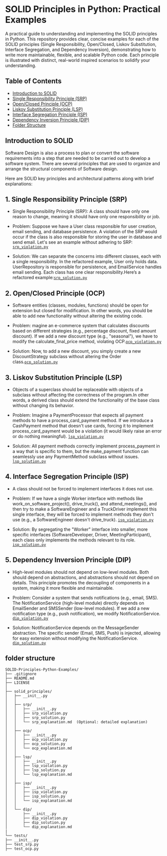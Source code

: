 # SOLID Principles in Python: Practical Examples

A practical guide to understanding and implementing the SOLID principles in Python. This repository provides clear, concise examples for each of the SOLID principles (Single Responsibility, Open/Closed, Liskov Substitution, Interface Segregation, and Dependency Inversion), demonstrating how to write more maintainable, flexible, and scalable Python code. Each principle is illustrated with distinct, real-world inspired scenarios to solidify your understanding.
## Table of Contents

- [Introduction to SOLID](#introduction-to-solid)
- [Single Responsibility Principle (SRP)](#1-single-responsibility-principle-srp)
- [Open/Closed Principle (OCP)](#2-openclosed-principle-ocp)
- [Liskov Substitution Principle (LSP)](#3-liskov-substitution-principle-lsp)
- [Interface Segregation Principle (ISP)](#4-interface-segregation-principle-isp)
- [Dependency Inversion Principle (DIP)](#5-dependency-inversion-principle-dip)
- [Folder Structure](#folder-structure)
## Introduction to SOLID

Software Design is also a process to plan or convert the software requirements into a step that are needed to be carried out to develop a software system. There are several principles that are used to organize and arrange the structural components of Software design.

Here are SOLID key principles and architectural patterns along with brief explanations:

## 1. Single Responsibility Principle (SRP)

- Single Responsibility Principle (SRP): A class should have only one reason to change, meaning it should have only one responsibility or job.

- Problem: Suppose we have a User class responsible for user creation, email sending, and database persistence. A violation of the SRP would occur if the class is also responsible for storing the user in database and send email. Let's see an example without adhering to SRP: [`srp_violation.py`](https://github.com/manas-shinde/SOLID-Principles-Python/blob/main/solid_principles/srp/srp_violation.py)

- Solution: We can separate the concerns into different classes, each with a single responsibility. In the refactored example, User only holds data. UserRepository is responsible for persistence, and EmailService handles email sending. Each class has one clear responsibility.Here’s a refactored example:[`srp_solution.py`](https://github.com/manas-shinde/SOLID-Principles-Python/blob/main/solid_principles/srp/srp_solution.py)

## 2. Open/Closed Principle (OCP)

- Software entities (classes, modules, functions) should be open for extension but closed for modification. In other words, you should be able to add new functionality without altering the existing code.

- Problem: magine an e-commerce system that calculates discounts based on different strategies (e.g., percentage discount, fixed amount discount). If we add a new discount type (e.g., "seasonal"), we have to modify the calculate_final_price method, violating OCP.[`ocp_violation.py`](https://github.com/manas-shinde/SOLID-Principles-Python/blob/main/solid_principles/ocp/ocp_violation.py)

- Solution: Now, to add a new discount, you simply create a new DiscountStrategy subclass without altering the Order class.[`ocp_solution.py`](https://github.com/manas-shinde/SOLID-Principles-Python/blob/main/solid_principles/ocp/ocp_solution.py)

## 3. Liskov Substitution Principle (LSP)

- Objects of a superclass should be replaceable with objects of a subclass without affecting the correctness of the program.In other words, a derived class should extend the functionality of the base class without changing its behavior.

- Problem: Imagine a PaymentProcessor that expects all payment methods to have a process_card_payment method. If we introduce a CashPayment method that doesn't use cards, forcing it to implement process_card_payment would be a violation (it would likely raise an error or do nothing meaningful). [`lsp_violation.py`](https://github.com/manas-shinde/SOLID-Principles-Python/blob/main/solid_principles/lsp/lsp_violation.py)

- Solution: All payment methods correctly implement process_payment in a way that is specific to them, but the make_payment function can seamlessly use any PaymentMethod subclass without issues. [`lsp_solution.py`](https://github.com/manas-shinde/SOLID-Principles-Python/blob/main/solid_principles/lsp/lsp_solution.py)

## 4. Interface Segregation Principle (ISP)

- A class should not be forced to implement interfaces it does not use.

- Problem: If we have a single Worker interface with methods like work_on_software_project(), drive_truck(), and attend_meetings(), and then try to make a SoftwareEngineer and a TruckDriver implement this single interface, they will be forced to implement methods they don't use (e.g., a SoftwareEngineer doesn't drive_truck). [`isp_violation.py`](https://github.com/manas-shinde/SOLID-Principles-Python/blob/main/solid_principles/isp/isp_violation.py)

- Solution: By segregating the "Worker" interface into smaller, more specific interfaces (SoftwareDeveloper, Driver, MeetingParticipant), each class only implements the methods relevant to its role. [`isp_solution.py`](https://github.com/manas-shinde/SOLID-Principles-Python/blob/main/solid_principles/isp/isp_solution.py)

## 5. Dependency Inversion Principle (DIP)

- High-level modules should not depend on low-level modules. Both should depend on abstractions, and abstractions should not depend on details. This principle promotes the decoupling of components in a system, making it more flexible and maintainable.

- Problem: Consider a system that sends notifications (e.g., email, SMS). The NotificationService (high-level module) directly depends on EmailSender and SMSSender (low-level modules). If we add a new notification type (e.g., push notification), we modify NotificationService. [`dip_violation.py`](https://github.com/manas-shinde/SOLID-Principles-Python/blob/main/solid_principles/dip/dip_violation.py)

- Solution: NotificationService depends on the MessageSender abstraction. The specific sender (Email, SMS, Push) is injected, allowing for easy extension without modifying the NotificationService. [`dip_solution.py`](https://github.com/manas-shinde/SOLID-Principles-Python/blob/main/solid_principles/dip/dip_solution.py)

## folder structure

```code
SOLID-Principles-Python-Examples/
├── .gitignore
├── README.md
├── LICENSE
│
├── solid_principles/
│   ├── __init__.py
│   │
│   ├── srp/
│   │   ├── __init__.py
│   │   ├── srp_violation.py
│   │   ├── srp_solution.py
│   │   └── srp_explanation.md  (Optional: detailed explanation)
│   │
│   ├── ocp/
│   │   ├── __init__.py
│   │   ├── ocp_violation.py
│   │   ├── ocp_solution.py
│   │   └── ocp_explanation.md
│   │
│   ├── lsp/
│   │   ├── __init__.py
│   │   ├── lsp_violation.py
│   │   ├── lsp_solution.py
│   │   └── lsp_explanation.md
│   │
│   ├── isp/
│   │   ├── __init__.py
│   │   ├── isp_violation.py
│   │   ├── isp_solution.py
│   │   └── isp_explanation.md
│   │
│   └── dip/
│       ├── __init__.py
│       ├── dip_violation.py
│       ├── dip_solution.py
│       └── dip_explanation.md
|
└── tests/
├── __init__.py
├── test_srp.py
├── test_ocp.py
```
